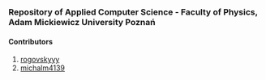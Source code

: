 ### Repository of Applied Computer Science - Faculty of Physics, Adam Mickiewicz University Poznań
#### Contributors
1. [rogovskyyy](https://github.com/rogovskyyy)
2. [michalm4139](https://github.com/michalm4139)
